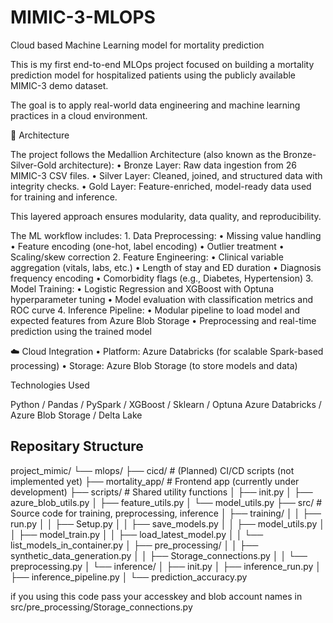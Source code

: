 # MIMIC-3-MLOPS
Cloud based Machine Learning model for mortality prediction 


This is my first end-to-end MLOps project focused on building a mortality prediction model for hospitalized patients using the publicly available MIMIC-3 demo dataset.

The goal is to apply real-world data engineering and machine learning practices in a cloud environment.

🧱 Architecture

The project follows the Medallion Architecture (also known as the Bronze-Silver-Gold architecture):
	•	Bronze Layer: Raw data ingestion from 26 MIMIC-3 CSV files.
	•	Silver Layer: Cleaned, joined, and structured data with integrity checks.
	•	Gold Layer: Feature-enriched, model-ready data used for training and inference.

This layered approach ensures modularity, data quality, and reproducibility.


The ML workflow includes:
	1.	Data Preprocessing:
	•	Missing value handling
	•	Feature encoding (one-hot, label encoding)
	•	Outlier treatment
	•	Scaling/skew correction
	2.	Feature Engineering:
	•	Clinical variable aggregation (vitals, labs, etc.)
	•	Length of stay and ED duration
	•	Diagnosis frequency encoding
	•	Comorbidity flags (e.g., Diabetes, Hypertension)
	3.	Model Training:
	•	Logistic Regression and XGBoost with Optuna hyperparameter tuning
	•	Model evaluation with classification metrics and ROC curve
	4.	Inference Pipeline:
	•	Modular pipeline to load model and expected features from Azure Blob Storage
	•	Preprocessing and real-time prediction using the trained model

 ☁️ Cloud Integration
	•	Platform: Azure Databricks (for scalable Spark-based processing)
	•	Storage: Azure Blob Storage (to store models and data)


 Technologies Used

 Python / Pandas / PySpark / XGBoost / Sklearn / Optuna 
 Azure Databricks / Azure Blob Storage / Delta Lake

## Repositary Structure
project_mimic/
└── mlops/
├── cicd/                         # (Planned) CI/CD scripts (not implemented yet)
├── mortality_app/               # Frontend app (currently under development)
├── scripts/                     # Shared utility functions
│   ├── init.py
│   ├── azure_blob_utils.py
│   ├── feature_utils.py
│   └── model_utils.py
├── src/                         # Source code for training, preprocessing, inference
│   ├── training/
│   │   ├── run.py
│   │   ├── Setup.py
│   │   ├── save_models.py
│   │   ├── model_utils.py
│   │   ├── model_train.py
│   │   ├── load_latest_model.py
│   │   └── list_models_in_container.py
│   ├── pre_processing/
│   │   ├── synthetic_data_generation.py
│   │   ├── Storage_connections.py
│   │   └── preprocessing.py
│   └── inference/
│       ├── init.py
│       ├── inference_run.py
│       ├── inference_pipeline.py
│       └── prediction_accuracy.py



if you using this code pass your  accesskey and blob account names in src/pre_processing/Storage_connections.py
